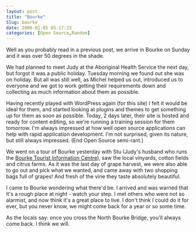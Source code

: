 ```yaml
---
layout: post
title: "Bourke"
Slug: bourke
date: 2006-01-05 05:17:23
categories: [Open Source,Random]
---
```

Well as you probably read in a previous post, we arrive in Bourke on Sunday and it was over 50 degrees in the shade.

We had planned to meet Judy at the Aboriginal Health Service the next day, but forgot it was a public holiday. Tuesday morning we found out she was on holiday. But all was still well, as Michel helped us out, introduced us to everyone and we got to work getting their requirements down and collecting as much information about them as possible.

Having recently played with WordPress again (for this site) I felt it would be ideal for them, and started looking at plugins and themes to get something up for them as soon as possible. Today, 2 days later, their site is hosted and ready for content editing, so we're running a training session for them tomorrow. I'm always impressed at how well open source applications can help with rapid application development. I'm not surprised, given its nature, but still always impressed. (End Open Source semi-rant.)

We went on a tour of Bourke yesterday with Stu (Judy's husband who runs the [Bourke Tourist Information Centre](http://www.visitbourke.com/)), saw the local vinyards, cotton fields and citrus farms. As it was the last day of grape harvest, we were also able to go out and pick what we wanted, and came away with two shopping bags full of grapes! And fresh of the vine they taste absolutely beautiful.

I came to Bourke wondering what there'd be. I arrived and was warned that it's a rough place at night - watch your step. I met others who were not so alarmist, and now think it's a great place to live. I don't think I could do it for ever, but you never know, we might come back for a year or so some time.

As the locals say: once you cross the North Bourke Bridge, you'll always come back. I think we will.
